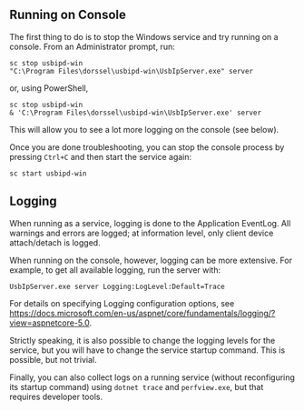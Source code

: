 ## Running on Console

The first thing to do is to stop the Windows service and try running on a console.
From an Administrator prompt, run:
```
sc stop usbipd-win
"C:\Program Files\dorssel\usbipd-win\UsbIpServer.exe" server
```
or, using PowerShell,
```
sc stop usbipd-win
& 'C:\Program Files\dorssel\usbipd-win\UsbIpServer.exe' server
```
This will allow you to see a lot more logging on the console (see below).

Once you are done troubleshooting, you can stop the console process by pressing `Ctrl+C` and then start the service again:
```
sc start usbipd-win
```

## Logging

When running as a service, logging is done to the Application EventLog. All warnings and errors are logged;
at information level, only client device attach/detach is logged.

When running on the console, however, logging can be more extensive. For example, to get all available logging, run the server with:
```
UsbIpServer.exe server Logging:LogLevel:Default=Trace
```

For details on specifying Logging configuration options, see <https://docs.microsoft.com/en-us/aspnet/core/fundamentals/logging/?view=aspnetcore-5.0>.

Strictly speaking, it is also possible to change the logging levels for the service, but you will have to change the service startup command. This is possible, but not trivial.

Finally, you can also collect logs on a running service (without reconfiguring its startup command) using `dotnet trace` and `perfview.exe`, but that requires developer tools.
